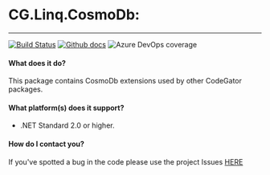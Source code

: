 # CG.Linq.CosmoDb: 
---
[![Build Status](https://dev.azure.com/codegator/CG.Linq.CosmoDb/_apis/build/status/CodeGator.CG.Linq.CosmoDb?branchName=master)](https://dev.azure.com/codegator/CG.Linq.CosmoDb/_build/latest?definitionId=38&branchName=master)
[![Github docs](https://img.shields.io/static/v1?label=Documentation&message=online&color=blue)](https://codegator.github.io/CG.Linq.CosmoDb/index.html)
![Azure DevOps coverage](https://img.shields.io/azure-devops/coverage/codegator/CG.Linq.CosmoDb/38)

#### What does it do?
This package contains CosmoDb extensions used by other CodeGator packages.

#### What platform(s) does it support?
* .NET Standard 2.0 or higher.

#### How do I contact you?
If you've spotted a bug in the code please use the project Issues [HERE](https://github.com/CodeGator/CG.Linq.CosmoDb/issues)
